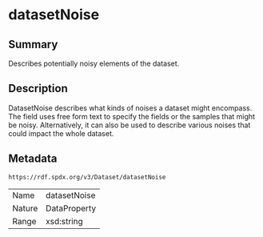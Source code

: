 <!-- Automatically generated by spec-parser v2.0.0 on 2024-01-12T14:00:21.817658+00:00 -->
<!-- SPDX-License-Identifier: Community-Spec-1.0 -->

# datasetNoise

## Summary

Describes potentially noisy elements of the dataset.


## Description

DatasetNoise describes what kinds of noises a dataset might encompass.
The field uses free form text to specify the fields or the samples that might be noisy.
Alternatively, it can also be used to describe various noises that could impact the whole dataset.


## Metadata

`https://rdf.spdx.org/v3/Dataset/datasetNoise`


| | |
|---|---|
| Name | datasetNoise |
| Nature | DataProperty |
| Range | xsd:string |





